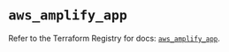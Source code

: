 # `aws_amplify_app`

Refer to the Terraform Registry for docs: [`aws_amplify_app`](https://registry.terraform.io/providers/hashicorp/aws/6.11.0/docs/resources/amplify_app).
